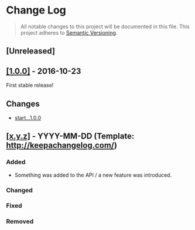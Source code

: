 # Change Log

> All notable changes to this project will be documented in this file.
This project adheres to [Semantic Versioning](http://semver.org/).

## [Unreleased]

## [[1.0.0]](https://github.com/thibaudcolas/is-js-error/releases/tag/1.0.0) - 2016-10-23

First stable release!

## Changes

- [start...1.0.0](https://github.com/thibaudcolas/is-js-error/compare/3751e465af44f402ba7018a252fc9c3049830d86...1.0.0)

## [[x.y.z]](https://github.com/thibaudcolas/is-js-error/releases/tag/x.y.z) - YYYY-MM-DD (Template: http://keepachangelog.com/)

### Added

- Something was added to the API / a new feature was introduced.

### Changed

### Fixed

### Removed
